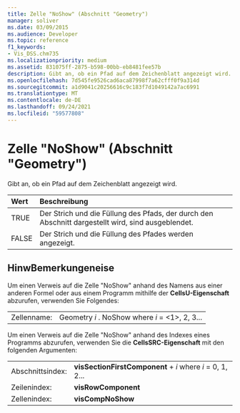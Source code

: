 ```yaml
---
title: Zelle "NoShow" (Abschnitt "Geometry")
manager: soliver
ms.date: 03/09/2015
ms.audience: Developer
ms.topic: reference
f1_keywords:
- Vis_DSS.chm735
ms.localizationpriority: medium
ms.assetid: 831075ff-2875-b598-00bb-eb8481fee57b
description: Gibt an, ob ein Pfad auf dem Zeichenblatt angezeigt wird.
ms.openlocfilehash: 7d545fe9526cad6aca87998f7a62cfff0f9a314d
ms.sourcegitcommit: a1d9041c20256616c9c183f7d1049142a7ac6991
ms.translationtype: MT
ms.contentlocale: de-DE
ms.lasthandoff: 09/24/2021
ms.locfileid: "59577808"
---
```

# <a name="noshow-cell-geometry-section"></a>Zelle "NoShow" (Abschnitt "Geometry")

Gibt an, ob ein Pfad auf dem Zeichenblatt angezeigt wird.
  
|**Wert**|**Beschreibung**|
|:-----|:-----|
| TRUE  <br/> | Der Strich und die Füllung des Pfads, der durch den Abschnitt dargestellt wird, sind ausgeblendet.  <br/> |
| FALSE  <br/> | Der Strich und die Füllung des Pfades werden angezeigt.  <br/> |
   
## <a name="remarks"></a>HinwBemerkungeneise

Um einen Verweis auf die Zelle "NoShow" anhand des Namens aus einer anderen Formel oder aus einem Programm mithilfe der **CellsU-Eigenschaft** abzurufen, verwenden Sie Folgendes: 
  
|||
|:-----|:-----|
| Zellenname:  <br/> | Geometry  *i*  . NoShow where  *i*  = <1>, 2, 3...  <br/> |
   
Um einen Verweis auf die Zelle "NoShow" anhand des Indexes eines Programms abzurufen, verwenden Sie die **CellsSRC-Eigenschaft** mit den folgenden Argumenten: 
  
|||
|:-----|:-----|
| Abschnittsindex:  <br/> |**visSectionFirstComponent**  +   *i* where *i* = 0, 1, 2...  <br/> |
| Zeilenindex:  <br/> |**visRowComponent** <br/> |
| Zellenindex:  <br/> |**visCompNoShow** <br/> |
   

